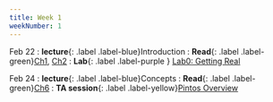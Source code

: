 ```yaml
---
title: Week 1
weekNumber: 1
---
```


Feb 22
: **lecture**{: .label .label-blue}Introduction
  : **Read**{: .label .label-green}[Ch1](https://pages.cs.wisc.edu/~remzi/OSTEP/dialogue-threeeasy.pdf), [Ch2](https://pages.cs.wisc.edu/~remzi/OSTEP/intro.pdf)
: **Lab**{: .label .label-purple } [Lab0: Getting Real](https://flyingpig-1.gitbook.io/pintos_v1/project-description/lab0-booting)

Feb 24
: **lecture**{: .label .label-blue}Concepts
  : **Read**{: .label .label-green}[Ch6](https://pages.cs.wisc.edu/~remzi/OSTEP/cpu-mechanisms.pdf)
: **TA session**{: .label .label-yellow}[Pintos Overview](#)
